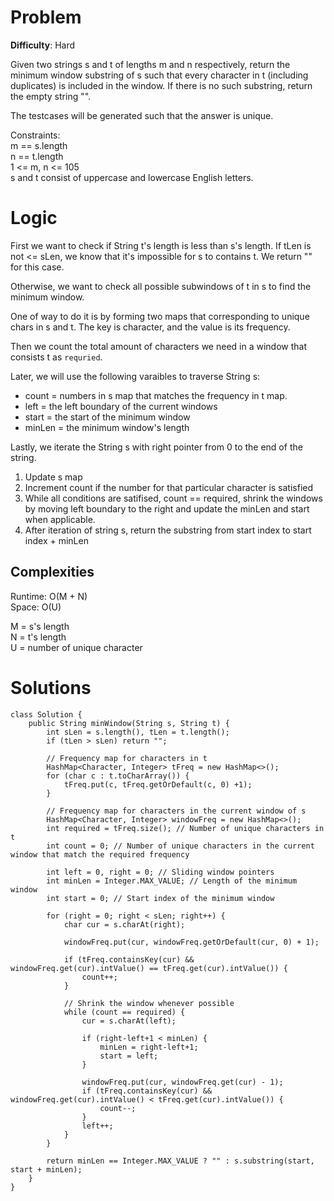 # Problem
**Difficulty**: Hard  

Given two strings s and t of lengths m and n respectively, return the minimum window 
substring of s such that every character in t (including duplicates) is included in the window. If there is no such substring, return the empty string "".

The testcases will be generated such that the answer is unique.

Constraints:  
m == s.length  
n == t.length  
1 <= m, n <= 105  
s and t consist of uppercase and lowercase English letters.

# Logic
First we want to check if String t's length is less than s's length. If tLen is not <= sLen, we know that it's impossible for s to contains t. We return "" for this case.

Otherwise, we want to check all possible subwindows of t in s to find the minimum window.

One of way to do it is by forming two maps that corresponding to unique chars in s and t. The key is character, and the value is its frequency.

Then we count the total amount of characters we need in a window that consists t as `requried`.  

Later, we will use the following varaibles to traverse String s:  
* count = numbers in s map that matches the frequency in t map.
* left = the left boundary of the current windows
* start = the start of the minimum window
* minLen = the minimum window's length

Lastly, we iterate the String s with right pointer from 0 to the end of the string.

1. Update s map
2. Increment count if the number for that particular character is satisfied
3. While all conditions are satifised, count == required, shrink the windows by moving left boundary to the right and update the minLen and start when applicable.
4. After iteration of string s, return the substring from start index to start index + minLen


## Complexities
Runtime: O(M + N)   
Space: O(U)

M = s's length  
N = t's length  
U = number of unique character

# Solutions
```
class Solution {
    public String minWindow(String s, String t) {
        int sLen = s.length(), tLen = t.length();
        if (tLen > sLen) return "";

        // Frequency map for characters in t
        HashMap<Character, Integer> tFreq = new HashMap<>();
        for (char c : t.toCharArray()) {
            tFreq.put(c, tFreq.getOrDefault(c, 0) +1);
        }

        // Frequency map for characters in the current window of s
        HashMap<Character, Integer> windowFreq = new HashMap<>();
        int required = tFreq.size(); // Number of unique characters in t
        int count = 0; // Number of unique characters in the current window that match the required frequency

        int left = 0, right = 0; // Sliding window pointers
        int minLen = Integer.MAX_VALUE; // Length of the minimum window
        int start = 0; // Start index of the minimum window

        for (right = 0; right < sLen; right++) {
            char cur = s.charAt(right);

            windowFreq.put(cur, windowFreq.getOrDefault(cur, 0) + 1);

            if (tFreq.containsKey(cur) && windowFreq.get(cur).intValue() == tFreq.get(cur).intValue()) {
                count++;
            }

            // Shrink the window whenever possible
            while (count == required) {
                cur = s.charAt(left);

                if (right-left+1 < minLen) {
                    minLen = right-left+1;
                    start = left;
                }

                windowFreq.put(cur, windowFreq.get(cur) - 1);
                if (tFreq.containsKey(cur) && windowFreq.get(cur).intValue() < tFreq.get(cur).intValue()) {
                    count--;
                }
                left++;
            }
        }

        return minLen == Integer.MAX_VALUE ? "" : s.substring(start, start + minLen);
    }
}
```
